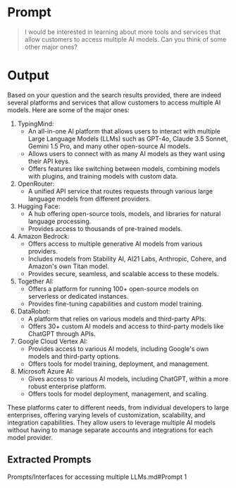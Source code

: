 # Prompt

> I would be interested in learning about more tools and services that allow customers to access multiple AI models. Can you think of some other major ones?

# Output

Based on your question and the search results provided, there are indeed several platforms and services that allow customers to access multiple AI models. Here are some of the major ones:

1. TypingMind:
   - An all-in-one AI platform that allows users to interact with multiple Large Language Models (LLMs) such as GPT-4o, Claude 3.5 Sonnet, Gemini 1.5 Pro, and many other open-source AI models.
   - Allows users to connect with as many AI models as they want using their API keys.
   - Offers features like switching between models, combining models with plugins, and training models with custom data.
2. OpenRouter:
   - A unified API service that routes requests through various large language models from different providers.
3. Hugging Face:
   - A hub offering open-source tools, models, and libraries for natural language processing.
   - Provides access to thousands of pre-trained models.
4. Amazon Bedrock:
   - Offers access to multiple generative AI models from various providers.
   - Includes models from Stability AI, AI21 Labs, Anthropic, Cohere, and Amazon's own Titan model.
   - Provides secure, seamless, and scalable access to these models.
5. Together AI:
   - Offers a platform for running 100+ open-source models on serverless or dedicated instances.
   - Provides fine-tuning capabilities and custom model training.
6. DataRobot:
   - A platform that relies on various models and third-party APIs.
   - Offers 30+ custom AI models and access to third-party models like ChatGPT through APIs.
7. Google Cloud Vertex AI:
   - Provides access to various AI models, including Google's own models and third-party options.
   - Offers tools for model training, deployment, and management.
8. Microsoft Azure AI:
   - Gives access to various AI models, including ChatGPT, within a more robust enterprise platform.
   - Offers tools for model deployment, management, and scaling.

These platforms cater to different needs, from individual developers to large enterprises, offering varying levels of customization, scalability, and integration capabilities. They allow users to leverage multiple AI models without having to manage separate accounts and integrations for each model provider.

## Extracted Prompts

Prompts/Interfaces for accessing multiple LLMs.md#Prompt 1






